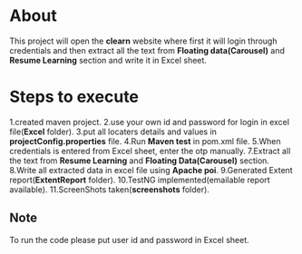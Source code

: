 # About
This project will open the **clearn** website where first it will login through credentials and then extract all the text from **Floating data(Carousel)** and **Resume Learning** section and write it in Excel sheet.


# Steps to execute
1.created maven project.
2.use your own id and password for login in excel file(**Excel** folder).
3.put all locaters details and values in **projectConfig.properties** file.
4.Run **Maven test** in pom.xml file.
5.When credentials is entered from Excel sheet, enter the otp manually.
7.Extract all the text from **Resume Learning** and **Floating Data(Carousel)** section.
8.Write all extracted data in excel file using **Apache poi**.
9.Generated Extent report(**ExtentReport** folder).
10.TestNG implemented(emailable report available). 
11.ScreenShots taken(**screenshots** folder).

## Note
To run the code please put user id and password in Excel sheet.

